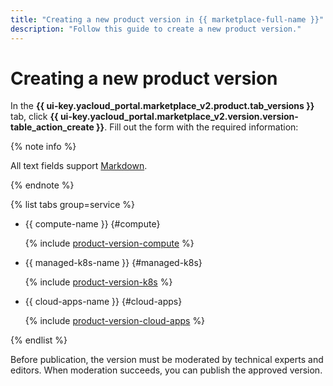 ```yaml
---
title: "Creating a new product version in {{ marketplace-full-name }}"
description: "Follow this guide to create a new product version."
---
```


# Creating a new product version

In the **{{ ui-key.yacloud_portal.marketplace_v2.product.tab_versions }}** tab, click **{{ ui-key.yacloud_portal.marketplace_v2.version.version-table_action_create }}**. Fill out the form with the required information:

{% note info %}

All text fields support [Markdown](https://ydocs.tech/en/).

{% endnote %}

{% list tabs group=service %}

- {{ compute-name }} {#compute}

   {% include [product-version-compute](../../_includes/marketplace/product-version-compute.md) %}

- {{ managed-k8s-name }} {#managed-k8s}

   {% include [product-version-k8s](../../_includes/marketplace/product-version-k8s.md) %}

- {{ cloud-apps-name }} {#cloud-apps}

   {% include [product-version-cloud-apps](../../_includes/marketplace/product-version-cloud-apps.md) %}

{% endlist %}

Before publication, the version must be moderated by technical experts and editors. When moderation succeeds, you can publish the approved version.